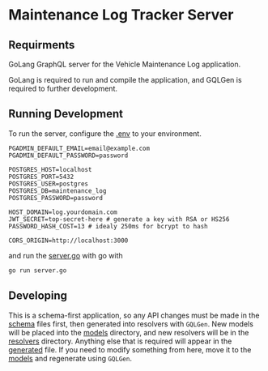 # Maintenance Log Tracker Server

## Requirments

GoLang GraphQL server for the Vehicle Maintenance Log application.

GoLang is required to run and compile the application, and GQLGen is required to further development.

## Running Development

To run the server, configure the [.env](.env) to your environment.

```
PGADMIN_DEFAULT_EMAIL=email@example.com
PGADMIN_DEFAULT_PASSWORD=password

POSTGRES_HOST=localhost
POSTGRES_PORT=5432
POSTGRES_USER=postgres
POSTGRES_DB=maintenance_log
POSTGRES_PASSWORD=password

HOST_DOMAIN=log.yourdomain.com
JWT_SECRET=top-secret-here # generate a key with RSA or HS256
PASSWORD_HASH_COST=13 # idealy 250ms for bcrypt to hash

CORS_ORIGIN=http://localhost:3000
```

and run the [server.go](server.go) with go with

```sh
go run server.go
```

## Developing

This is a schema-first application, so any API changes must be made in the [schema](graph/schema) files first, then generated into resolvers with `GQLGen`.
New models will be placed into the [models](graph/models) directory, and new resolvers will be in the [resolvers](graph/resolvers) directory.
Anything else that is required will appear in the [generated](graph/generated/generated.go) file. If you need to modify something from here, move it to the [models](graph/models) and regenerate using `GQLGen`.
